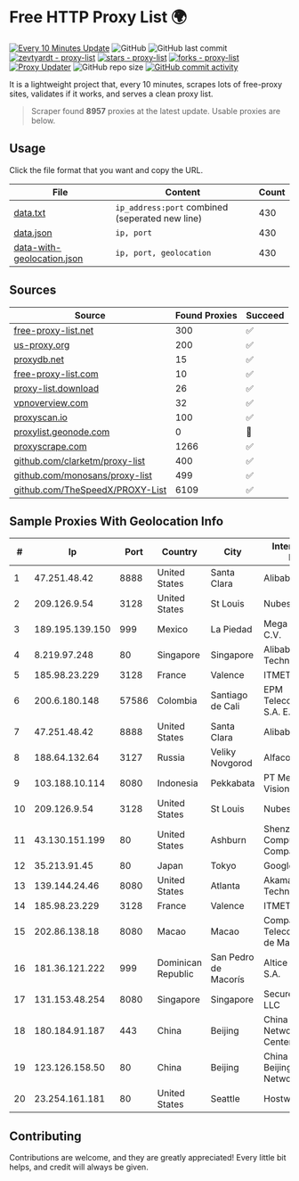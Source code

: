 
# Free HTTP Proxy List 🌍

[![Every 10 Minutes Update](https://github.com/mertguvencli/http-proxy-list/actions/workflows/main.yml/badge.svg?branch=main)](https://github.com/mertguvencli/http-proxy-list/actions/workflows/main.yml)
![GitHub](https://img.shields.io/github/license/mertguvencli/http-proxy-list)
![GitHub last commit](https://img.shields.io/github/last-commit/mertguvencli/http-proxy-list)
[![zevtyardt - proxy-list](https://img.shields.io/static/v1?label=zevtyardt&message=proxy-list&color=blue&logo=github)](https://github.com/zevtyardt/proxy-list "Go to GitHub repo")
[![stars - proxy-list](https://img.shields.io/github/stars/zevtyardt/proxy-list?style=social)](https://github.com/zevtyardt/proxy-list)
[![forks - proxy-list](https://img.shields.io/github/forks/zevtyardt/proxy-list?style=social)](https://github.com/zevtyardt/proxy-list)
[![Proxy Updater](https://github.com/zevtyardt/proxy-list/workflows/Proxy%20Updater/badge.svg)](https://github.com/zevtyardt/proxy-list/actions?query=workflow:"Proxy+Updater")
![GitHub repo size](https://img.shields.io/github/repo-size/zevtyardt/proxy-list)
[![GitHub commit activity](https://img.shields.io/github/commit-activity/m/zevtyardt/proxy-list?logo=commits)](https://github.com/zevtyardt/proxy-list/commits/main)

It is a lightweight project that, every 10 minutes, scrapes lots of free-proxy sites, validates if it works, and serves a clean proxy list.

> Scraper found **8957** proxies at the latest update. Usable proxies are below.

## Usage

Click the file format that you want and copy the URL.

|File|Content|Count|
|----|-------|-----|
|[data.txt](https://raw.githubusercontent.com/mertguvencli/http-proxy-list/main/proxy-list/data.txt)|`ip_address:port` combined (seperated new line)|430|
|[data.json](https://raw.githubusercontent.com/mertguvencli/http-proxy-list/main/proxy-list/data.json)|`ip, port`|430|
|[data-with-geolocation.json](https://raw.githubusercontent.com/mertguvencli/http-proxy-list/main/proxy-list/data-with-geolocation.json)|`ip, port, geolocation`|430|

## Sources

|Source|Found Proxies|Succeed|
|------|-------------|-------|
|[free-proxy-list.net](https://free-proxy-list.net)|300|✅|
|[us-proxy.org](https://www.us-proxy.org)|200|✅|
|[proxydb.net](http://proxydb.net)|15|✅|
|[free-proxy-list.com](https://free-proxy-list.com/?page=&port=&type%5B%5D=http&type%5B%5D=https&up_time=0&search=Search)|10|✅|
|[proxy-list.download](https://www.proxy-list.download/HTTP)|26|✅|
|[vpnoverview.com](https://vpnoverview.com/privacy/anonymous-browsing/free-proxy-servers)|32|✅|
|[proxyscan.io](https://www.proxyscan.io)|100|✅|
|[proxylist.geonode.com](https://proxylist.geonode.com/api/proxy-list?limit=300&page=1&sort_by=lastChecked&sort_type=desc&protocols=http,https)|0|🚫|
|[proxyscrape.com](https://api.proxyscrape.com/v2/?request=displayproxies&protocol=http&timeout=10000&country=all&ssl=all&anonymity=all)|1266|✅|
|[github.com/clarketm/proxy-list](https://raw.githubusercontent.com/clarketm/proxy-list/master/proxy-list-raw.txt)|400|✅|
|[github.com/monosans/proxy-list](https://raw.githubusercontent.com/monosans/proxy-list/main/proxies/http.txt)|499|✅|
|[github.com/TheSpeedX/PROXY-List](https://raw.githubusercontent.com/TheSpeedX/PROXY-List/master/http.txt)|6109|✅|


## Sample Proxies With Geolocation Info

|#|Ip|Port|Country|City|Internet Service Provider|
|-|--|----|-------|----|-------------------------|
|1|47.251.48.42|8888|United States|Santa Clara|Alibaba.com LLC|
|2|209.126.9.54|3128|United States|St Louis|Nubes, LLC|
|3|189.195.139.150|999|Mexico|La Piedad|Mega Cable, S.A. de C.V.|
|4|8.219.97.248|80|Singapore|Singapore|Alibaba (US) Technology Co., Ltd.|
|5|185.98.23.229|3128|France|Valence|ITMETRIX|
|6|200.6.180.148|57586|Colombia|Santiago de Cali|EPM Telecomunicaciones S.A. E.S.P.|
|7|47.251.48.42|8888|United States|Santa Clara|Alibaba.com LLC|
|8|188.64.132.64|3127|Russia|Veliky Novgorod|Alfacom|
|9|103.188.10.114|8080|Indonesia|Pekkabata|PT Media Polewali Vision|
|10|209.126.9.54|3128|United States|St Louis|Nubes, LLC|
|11|43.130.151.199|80|United States|Ashburn|Shenzhen Tencent Computer Systems Company Limited|
|12|35.213.91.45|80|Japan|Tokyo|Google LLC|
|13|139.144.24.46|8080|United States|Atlanta|Akamai Technologies, Inc.|
|14|185.98.23.229|3128|France|Valence|ITMETRIX|
|15|202.86.138.18|8080|Macao|Macao|Companhia de Telecomunicacoes de Macau|
|16|181.36.121.222|999|Dominican Republic|San Pedro de Macorís|Altice Dominicana S.A.|
|17|131.153.48.254|8080|Singapore|Singapore|Secured Servers LLC|
|18|180.184.91.187|443|China|Beijing|China Internet Network Information Center|
|19|123.126.158.50|80|China|Beijing|China Unicom Beijing Province Network|
|20|23.254.161.181|80|United States|Seattle|Hostwinds LLC.|



## Contributing

Contributions are welcome, and they are greatly appreciated! Every
little bit helps, and credit will always be given.

